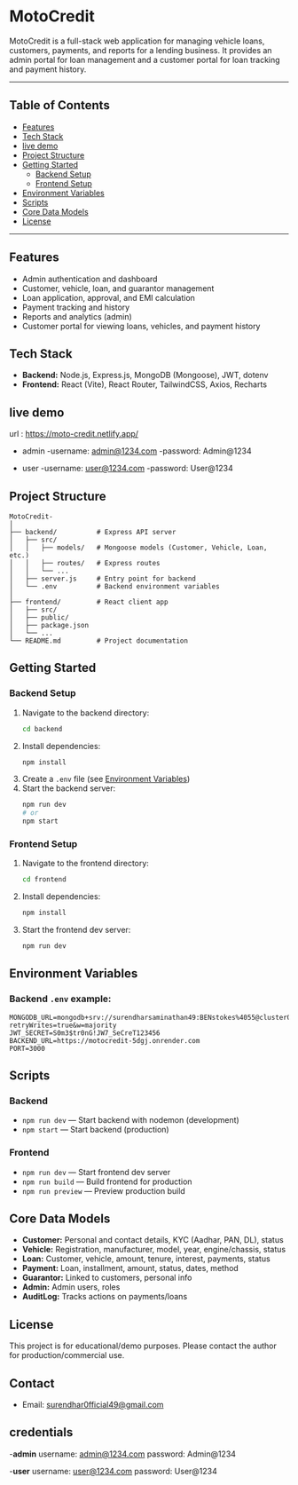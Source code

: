 # MotoCredit

MotoCredit is a full-stack web application for managing vehicle loans, customers, payments, and reports for a lending business. It provides an admin portal for loan management and a customer portal for loan tracking and payment history.

---

## Table of Contents
- [Features](#features)
- [Tech Stack](#tech-stack)
- [live demo](#live-demo)
- [Project Structure](#project-structure)
- [Getting Started](#getting-started)
  - [Backend Setup](#backend-setup)
  - [Frontend Setup](#frontend-setup)
- [Environment Variables](#environment-variables)
- [Scripts](#scripts)
- [Core Data Models](#core-data-models)
- [License](#license)

---

## Features
- Admin authentication and dashboard
- Customer, vehicle, loan, and guarantor management
- Loan application, approval, and EMI calculation
- Payment tracking and history
- Reports and analytics (admin)
- Customer portal for viewing loans, vehicles, and payment history

## Tech Stack
- **Backend:** Node.js, Express.js, MongoDB (Mongoose), JWT, dotenv
- **Frontend:** React (Vite), React Router, TailwindCSS, Axios, Recharts

## live demo
url : https://moto-credit.netlify.app/
- admin
   -username: admin@1234.com
   -password: Admin@1234

- user
   -username: user@1234.com
   -password: User@1234

## Project Structure
```
MotoCredit-
│
├── backend/          # Express API server
│   ├── src/
│   │   ├── models/   # Mongoose models (Customer, Vehicle, Loan, etc.)
│   │   ├── routes/   # Express routes
│   │   └── ...
│   ├── server.js     # Entry point for backend
│   └── .env          # Backend environment variables
│
├── frontend/         # React client app
│   ├── src/
│   ├── public/
│   ├── package.json
│   └── ...
└── README.md         # Project documentation
```

## Getting Started

### Backend Setup
1. Navigate to the backend directory:
   ```bash
   cd backend
   ```
2. Install dependencies:
   ```bash
   npm install
   ```
3. Create a `.env` file (see [Environment Variables](#environment-variables))
4. Start the backend server:
   ```bash
   npm run dev
   # or
   npm start
   ```

### Frontend Setup
1. Navigate to the frontend directory:
   ```bash
   cd frontend
   ```
2. Install dependencies:
   ```bash
   npm install
   ```
3. Start the frontend dev server:
   ```bash
   npm run dev
   ```

## Environment Variables
### Backend `.env` example:
```
MONGODB_URL=mongodb+srv://surendharsaminathan49:BENstokes%4055@cluster0.9t0h3ul.mongodb.net/motocredit?retryWrites=true&w=majority
JWT_SECRET=S0m3$tr0nG!JW7_SeCreT123456
BACKEND_URL=https://motocredit-5dgj.onrender.com
PORT=3000
```

## Scripts
### Backend
- `npm run dev` — Start backend with nodemon (development)
- `npm start` — Start backend (production)

### Frontend
- `npm run dev` — Start frontend dev server
- `npm run build` — Build frontend for production
- `npm run preview` — Preview production build

## Core Data Models
- **Customer:** Personal and contact details, KYC (Aadhar, PAN, DL), status
- **Vehicle:** Registration, manufacturer, model, year, engine/chassis, status
- **Loan:** Customer, vehicle, amount, tenure, interest, payments, status
- **Payment:** Loan, installment, amount, status, dates, method
- **Guarantor:** Linked to customers, personal info
- **Admin:** Admin users, roles
- **AuditLog:** Tracks actions on payments/loans

## License
This project is for educational/demo purposes. Please contact the author for production/commercial use.

## Contact
- Email: surendhar0fficial49@gmail.com

## credentials
-**admin**
   username: admin@1234.com
   password: Admin@1234

-**user**
   username: user@1234.com
   password: User@1234



   

